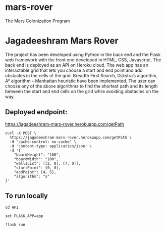 # mars-rover
The Mars Colonization Program
# Jagadeeshram Mars Rover

The project has been developed using Python in the back end and the Flask web framework with the front end developed in HTML, CSS, Javascript. The back end is deployed as an API on Heroku cloud. The web app has an interactable grid that lets you choose a start and end point and add obstacles in the cells of the grid. Breadth First Search, Dijkstra’s algorithm, A\* algorithm – Manhattan heuristic have been implemented. The user can choose any of the above algorithms to find the shortest path and its length between the start and end cells on the grid while avoiding obstacles on the way.

## Deployed endpoint:

https://jagadeeshram-mars-rover.herokuapp.com/getPath

```
curl -X POST \
  https://jagadeeshram-mars-rover.herokuapp.com/getPath \
  -H 'cache-control: no-cache' \
  -H 'content-type: application/json' \
  -d '{
	"boardHeight": "100",
	"boardWidth": "100",
	"wallsList": [[2, 0], [7, 0]],
	"startPoint": [0, 0],
	"endPoint": [4, 5],
	"algorithm": "a"
}'
```

## To run locally

`cd API`

`set FLASK_APP=app`

`flask run`



